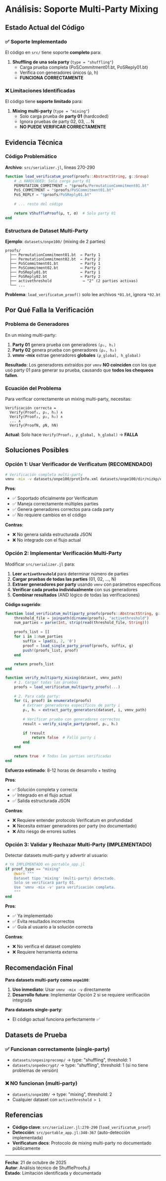 # Análisis: Soporte Multi-Party Mixing

## Estado Actual del Código

### ✅ Soporte Implementado

El código en `src/` tiene soporte **completo** para:

1. **Shuffling de una sola party** (`type = "shuffling"`)
   - Carga prueba completa (PoSCommitment01.bt, PoSReply01.bt)
   - Verifica con generadores únicos (ρ, h)
   - **FUNCIONA CORRECTAMENTE**

### ❌ Limitaciones Identificadas

El código tiene **soporte limitado** para:

1. **Mixing multi-party** (`type = "mixing"`)
   - Solo carga prueba de **party 01** (hardcoded)
   - Ignora pruebas de party 02, 03, ... N
   - **NO PUEDE VERIFICAR CORRECTAMENTE**

## Evidencia Técnica

### Código Problemático

**Archivo**: `src/serializer.jl`, líneas 270-290

```julia
function load_verificatum_proof(proofs::AbstractString, g::Group)
    # ⚠️ HARDCODED: Solo carga party 01
    PERMUTATION_COMMITMENT = "$proofs/PermutationCommitment01.bt"
    PoS_COMMITMENT = "$proofs/PoSCommitment01.bt"
    PoS_REPLY = "$proofs/PoSReply01.bt"
    
    # ... resto del código
    
    return VShuffleProof(μ, τ, σ)  # Solo party 01
end
```

### Estructura de Dataset Multi-Party

**Ejemplo**: `datasets/onpe100/` (mixing de 2 parties)

```
proofs/
  ├── PermutationCommitment01.bt  ← Party 1
  ├── PermutationCommitment02.bt  ← Party 2
  ├── PoSCommitment01.bt          ← Party 1
  ├── PoSCommitment02.bt          ← Party 2
  ├── PoSReply01.bt               ← Party 1
  ├── PoSReply02.bt               ← Party 2
  ├── activethreshold              → "2" (2 parties activas)
  └── ...
```

**Problema**: `load_verificatum_proof()` solo lee archivos `*01.bt`, ignora `*02.bt`

## Por Qué Falla la Verificación

### Problema de Generadores

En un mixing multi-party:

1. **Party 01** genera prueba con generadores `(ρ₁, h₁)`
2. **Party 02** genera prueba con generadores `(ρ₂, h₂)`
3. **vmnv -mix** extrae generadores **globales** `(ρ_global, h_global)`

**Resultado**: Los generadores extraídos por `vmnv` **NO coinciden** con los que usó party 01 para generar su prueba, causando que **todos los chequeos fallen**.

### Ecuación del Problema

Para verificar correctamente un mixing multi-party, necesitas:

```
Verificación correcta = 
  Verify(Proof₁, ρ₁, h₁) ∧ 
  Verify(Proof₂, ρ₂, h₂) ∧ 
  ... ∧
  Verify(ProofN, ρN, hN)
```

**Actual**: Solo hace `Verify(Proof₁, ρ_global, h_global)` → **FALLA**

## Soluciones Posibles

### Opción 1: Usar Verificador de Verificatum (RECOMENDADO)

```bash
# Verificación completa multi-party
vmnv -mix -v datasets/onpe100/protInfo.xml datasets/onpe100/dir/nizkp/default
```

**Pros**:
- ✅ Soportado oficialmente por Verificatum
- ✅ Maneja correctamente múltiples parties
- ✅ Genera generadores correctos para cada party
- ✅ No requiere cambios en el código

**Contras**:
- ❌ No genera salida estructurada JSON
- ❌ No integrado con el flujo actual

### Opción 2: Implementar Verificación Multi-Party

Modificar `src/serializer.jl` para:

1. **Leer `activethreshold`** para determinar número de parties
2. **Cargar pruebas de todas las parties** (01, 02, ..., N)
3. **Extraer generadores por party** usando `vmnv` con parámetros específicos
4. **Verificar cada prueba individualmente** con sus generadores
5. **Combinar resultados** (AND lógico de todas las verificaciones)

**Código sugerido**:

```julia
function load_verificatum_multiparty_proofs(proofs::AbstractString, g::Group)
    threshold_file = joinpath(dirname(proofs), "activethreshold")
    num_parties = parse(Int, strip(read(threshold_file, String)))
    
    proofs_list = []
    for i in 1:num_parties
        suffix = lpad(i, 2, '0')
        proof = load_single_party_proof(proofs, suffix, g)
        push!(proofs_list, proof)
    end
    
    return proofs_list
end

function verify_multiparty_mixing(dataset, vmnv_path)
    # 1. Cargar todas las pruebas
    proofs = load_verificatum_multiparty_proofs(...)
    
    # 2. Para cada party:
    for (i, proof) in enumerate(proofs)
        # Extraer generadores específicos de party i
        ρᵢ, hᵢ = extract_party_generators(dataset, i, vmnv_path)
        
        # Verificar prueba con generadores correctos
        result = verify_single_party(proof, ρᵢ, hᵢ)
        
        if !result
            return false  # Falló party i
        end
    end
    
    return true  # Todas las parties verificadas
end
```

**Esfuerzo estimado**: 8-12 horas de desarrollo + testing

**Pros**:
- ✅ Solución completa y correcta
- ✅ Integrado en el flujo actual
- ✅ Salida estructurada JSON

**Contras**:
- ❌ Requiere entender protocolo Verificatum en profundidad
- ❌ Necesita extraer generadores por party (no documentado)
- ❌ Alto riesgo de errores sutiles

### Opción 3: Validar y Rechazar Multi-Party (IMPLEMENTADO)

Detectar datasets multi-party y advertir al usuario:

```julia
# YA IMPLEMENTADO en portable_app.jl
if proof_type == "mixing"
    @warn """
    Dataset tipo 'mixing' (multi-party) detectado.
    Solo se verificará party 01.
    Use 'vmnv -mix -v' para verificación completa.
    """
end
```

**Pros**:
- ✅ Ya implementado
- ✅ Evita resultados incorrectos
- ✅ Guía al usuario a la solución correcta

**Contras**:
- ❌ No verifica el dataset completo
- ❌ Requiere herramienta externa

## Recomendación Final

**Para datasets multi-party como `onpe100`**:

1. **Uso inmediato**: Usar `vmnv -mix -v` directamente
2. **Desarrollo futuro**: Implementar Opción 2 si se requiere verificación integrada

**Para datasets single-party**:
- El código actual funciona perfectamente ✅

## Datasets de Prueba

### ✅ Funcionan correctamente (single-party)

- `datasets/onpesinprecomp/` → type: "shuffling", threshold: 1
- `datasets/onpedecrypt/` → type: "shuffling", threshold: 1 (si no tiene problemas de versión)

### ❌ NO funcionan (multi-party)

- `datasets/onpe100/` → type: "mixing", threshold: 2
- Cualquier dataset con `activethreshold > 1`

## Referencias

- **Código clave**: `src/serializer.jl:270-290` (`load_verificatum_proof`)
- **Detección**: `src/portable_app.jl:340-367` (auto-detección implementada)
- **Verificatum docs**: Protocolo de mixing multi-party no documentado públicamente

---

**Fecha**: 21 de octubre de 2025  
**Autor**: Análisis técnico de ShuffleProofs.jl  
**Estado**: Limitación identificada y documentada
